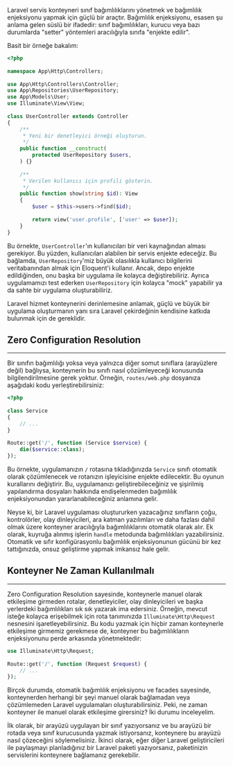 Laravel servis konteyneri sınıf bağımlılıklarını yönetmek ve bağımlılık enjeksiyonu yapmak için güçlü bir araçtır. Bağımlılık enjeksiyonu, esasen şu anlama gelen süslü bir ifadedir: sınıf bağımlılıkları, kurucu veya bazı durumlarda "setter" yöntemleri aracılığıyla sınıfa "enjekte edilir".

Basit bir örneğe bakalım:

```PHP
<?php
 
namespace App\Http\Controllers;
 
use App\Http\Controllers\Controller;
use App\Repositories\UserRepository;
use App\Models\User;
use Illuminate\View\View;
 
class UserController extends Controller
{
    /**
     * Yeni bir denetleyici örneği oluşturun.
     */
    public function __construct(
        protected UserRepository $users,
    ) {}
 
    /**
     * Verilen kullanıcı için profili gösterin.
     */
    public function show(string $id): View
    {
        $user = $this->users->find($id);
 
        return view('user.profile', ['user' => $user]);
    }
}
```

Bu örnekte, `UserController`'ın kullanıcıları bir veri kaynağından alması gerekiyor. Bu yüzden, kullanıcıları alabilen bir servis enjekte edeceğiz. Bu bağlamda, `UserRepository`'miz büyük olasılıkla kullanıcı bilgilerini veritabanından almak için Eloquent'i kullanır. Ancak, depo enjekte edildiğinden, onu başka bir uygulama ile kolayca değiştirebiliriz. Ayrıca uygulamamızı test ederken `UserRepository` için kolayca "mock" yapabilir ya da sahte bir uygulama oluşturabiliriz.

Laravel hizmet konteynerini derinlemesine anlamak, güçlü ve büyük bir uygulama oluşturmanın yanı sıra Laravel çekirdeğinin kendisine katkıda bulunmak için de gereklidir.

## Zero Configuration Resolution
---
Bir sınıfın bağımlılığı yoksa veya yalnızca diğer somut sınıflara (arayüzlere değil) bağlıysa, konteynerin bu sınıfı nasıl çözümleyeceği konusunda bilgilendirilmesine gerek yoktur. Örneğin, `routes/web.php` dosyanıza aşağıdaki kodu yerleştirebilirsiniz:

```PHP
<?php
 
class Service
{
    // ...
}
 
Route::get('/', function (Service $service) {
    die($service::class);
});
```

Bu örnekte, uygulamanızın `/` rotasına tıkladığınızda `Service` sınıfı otomatik olarak çözümlenecek ve rotanızın işleyicisine enjekte edilecektir. Bu oyunun kurallarını değiştirir. Bu, uygulamanızı geliştirebileceğiniz ve şişirilmiş yapılandırma dosyaları hakkında endişelenmeden bağımlılık enjeksiyonundan yararlanabileceğiniz anlamına gelir.

Neyse ki, bir Laravel uygulaması oluştururken yazacağınız sınıfların çoğu, kontrolörler, olay dinleyicileri, ara katman yazılımları ve daha fazlası dahil olmak üzere konteyner aracılığıyla bağımlılıklarını otomatik olarak alır. Ek olarak, kuyruğa alınmış işlerin `handle` metodunda bağımlılıkları yazabilirsiniz. Otomatik ve sıfır konfigürasyonlu bağımlılık enjeksiyonunun gücünü bir kez tattığınızda, onsuz geliştirme yapmak imkansız hale gelir.

## Konteyner Ne Zaman Kullanılmalı
---
Zero Configuration Resolution sayesinde, konteynerle manuel olarak etkileşime girmeden rotalar, denetleyiciler, olay dinleyicileri ve başka yerlerdeki bağımlılıkları sık sık yazarak ima edersiniz. Örneğin, mevcut isteğe kolayca erişebilmek için rota tanımınızda `Illuminate\Http\Request` nesnesini işaretleyebilirsiniz. Bu kodu yazmak için hiçbir zaman konteynerle etkileşime girmemiz gerekmese de, konteyner bu bağımlılıkların enjeksiyonunu perde arkasında yönetmektedir:

```PHP
use Illuminate\Http\Request;
 
Route::get('/', function (Request $request) {
    // ...
});
```

Birçok durumda, otomatik bağımlılık enjeksiyonu ve facades sayesinde, konteynerden herhangi bir şeyi manuel olarak bağlamadan veya çözümlemeden Laravel uygulamaları oluşturabilirsiniz. Peki, ne zaman konteyner ile manuel olarak etkileşime girersiniz? İki durumu inceleyelim.

İlk olarak, bir arayüzü uygulayan bir sınıf yazıyorsanız ve bu arayüzü bir rotada veya sınıf kurucusunda yazmak istiyorsanız, konteynere bu arayüzü nasıl çözeceğini söylemelisiniz. İkinci olarak, eğer diğer Laravel geliştiricileri ile paylaşmayı planladığınız bir Laravel paketi yazıyorsanız, paketinizin servislerini konteynere bağlamanız gerekebilir.